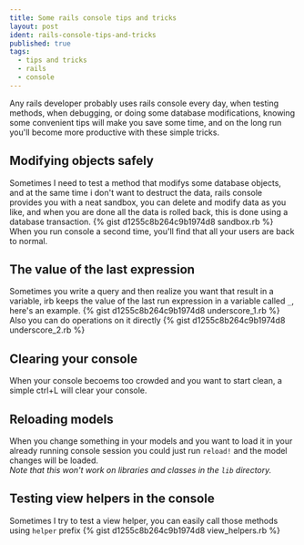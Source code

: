 ```yaml
---
title: Some rails console tips and tricks
layout: post
ident: rails-console-tips-and-tricks
published: true
tags:
  - tips and tricks
  - rails
  - console
---
```

Any rails developer probably uses rails console every day, when testing methods,
when debugging, or doing some database modifications, knowing some convenient
tips will make you save some time, and on the long run you'll become more
productive with these simple tricks.

<!-- more -->

## Modifying objects safely
Sometimes I need to test a method that modifys some database objects, and at the
same time i don't want to destruct the data, rails console provides you with a
neat sandbox, you can delete and modify data as you like, and when you are done
all the data is rolled back, this is done using a database transaction.
{% gist d1255c8b264c9b1974d8 sandbox.rb %}
When you run console a second time, you'll find that all your users are back to
normal.

## The value of the last expression
Sometimes you write a query and then realize you want that result in a variable,
irb keeps the value of the last run expression in a variable called `_`, here's
an example.
{% gist d1255c8b264c9b1974d8 underscore_1.rb %}
Also you can do operations on it directly
{% gist d1255c8b264c9b1974d8 underscore_2.rb %}

## Clearing your console
When your console becoems too crowded and you want to start clean, a simple
ctrl+L will clear your console.

## Reloading models
When you change something in your models and you want to load it in your already
running console session you could just run `reload!` and the model changes will
be loaded.  
*Note that this won't work on libraries and classes in the `lib` directory.*

## Testing view helpers in the console
Sometimes I try to test a view helper, you can easily call those methods using
`helper` prefix
{% gist d1255c8b264c9b1974d8 view_helpers.rb %}
